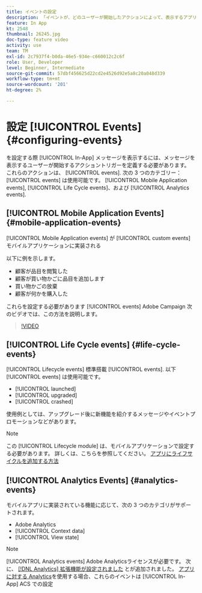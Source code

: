 ```yaml
---
title: イベントの設定
description: 「イベントが、どのユーザーが開始したアクションによって、表示するアプリ内メッセージをトリガーにするかを定義する方法を理解します。 」
feature: In App
kt: 2548
thumbnail: 26245.jpg
doc-type: feature video
activity: use
team: TM
exl-id: 2c7937f4-b0da-46e5-934e-c660012c2c6f
role: User, Developer
level: Beginner, Intermediate
source-git-commit: 57dbf456625d22cd2e4526d92e5a8c20a048d339
workflow-type: tm+mt
source-wordcount: '201'
ht-degree: 2%

---
```


# 設定 [!UICONTROL Events] {#configuring-events}

を設定する際 [!UICONTROL In-App] メッセージを表示するには、メッセージを表示するユーザーが開始するアクショントリガーを定義する必要があります。 これらのアクションは、 [!UICONTROL events]. 次の 3 つのカテゴリー： [!UICONTROL events] は使用可能です。 [!UICONTROL Mobile Application events], [!UICONTROL Life Cycle events]、および [!UICONTROL Analytics events].

## [!UICONTROL Mobile Application Events] {#mobile-application-events}

[!UICONTROL Mobile Application events] が [!UICONTROL custom events] モバイルアプリケーションに実装される

以下に例を示します。

* 顧客が品目を閲覧した
* 顧客が買い物かごに品目を追加します
* 買い物かごの放棄
* 顧客が何かを購入した

これらを設定する必要があります [!UICONTROL events] Adobe Campaign 次のビデオでは、この方法を説明します。

>[!VIDEO](https://video.tv.adobe.com/v/26245?quality=12)

## [!UICONTROL Life Cycle events] {#life-cycle-events}

[!UICONTROL Lifecycle events] 標準搭載 [!UICONTROL events]. 以下 [!UICONTROL events] は使用可能です。

* [!UICONTROL launched]
* [!UICONTROL upgraded]
* [!UICONTROL crashed]

使用例としては、アップグレード後に新機能を紹介するメッセージやイベントプロモーションなどがあります。

>[!NOTE]
>
>この [!UICONTROL Lifecycle module] は、モバイルアプリケーションで設定する必要があります。 詳しくは、こちらを参照してください。 [アプリにライフサイクルを追加する方法](https://aep-sdks.gitbook.io/docs/using-mobile-extensions/mobile-core/lifecycle)

## [!UICONTROL Analytics Events] {#analytics-events}

モバイルアプリに実装されている機能に応じて、次の 3 つのカテゴリがサポートされます。

* Adobe Analytics
* [!UICONTROL Context data]
* [!UICONTROL View state]

>[!NOTE]
>
>[!UICONTROL Analytics events] Adobe Analyticsライセンスが必要です。 次に、 [[!DNL Analytics] 拡張機能が設定されました](https://aep-sdks.gitbook.io/docs/using-mobile-extensions/adobe-analytics#configure-analytics-extension-in-launch) とが追加されました。 [アプリに対する Analytics](https://aep-sdks.gitbook.io/docs/using-mobile-extensions/adobe-analytics#add-analytics-to-your-app)を使用する場合、これらのイベントは [!UICONTROL In-App] ACS での設定
